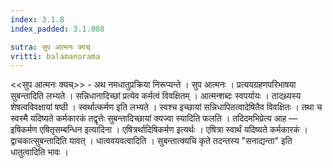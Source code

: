 ```yaml
---
index: 3.1.8
index_padded: 3.1.008

sutra: सुप आत्मनः क्यच्
vritti: balamanorama
---
```


<<सुप आत्मनः क्यच्>> - अथ नमधातुप्रक्रिया निरूप्यन्ते । सुप आत्मनः । प्रत्ययग्रहणपरिभाषया सुबन्तादिति लभ्यते । सन्निधानादिच्छां प्रत्येव कर्मत्वं विवक्षितम् । आत्मन्शब्दः स्वपर्यायः । तादथ्र्यस्य शेषत्वविवक्षायां षष्ठी । स्वर्थात्कर्मण इति लभ्यते । स्वश्च इच्छायां सन्निधापितत्वादेषितैव विवक्षितः । तथा च स्वस्मै यदिष्यते कर्मकारकं तद्वृत्तेः सुबन्तादिच्छायां क्यज्वा स्यादिति फलति । तदिदमभिप्रेत्य आह — इषिकर्मण एषितृसम्बन्धिन इत्यादिना । एषित्रर्थादिषिकर्मण इत्यर्थः । एषित्रा स्वार्थं यदिष्यते कर्मकारकं  ।द्वाचकात्सुबन्तादिति यावत् । धात्ववयवत्वादिति । सुबन्तात्क्यचि कृते तदन्तस्य "सनाद्यन्ता" इति धातुत्वादिति भावः ।
